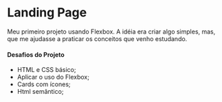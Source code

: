 # Landing Page 
Meu primeiro projeto usando Flexbox. A idéia era criar algo simples, mas, que me ajudasse a praticar os conceitos que venho estudando.

#### Desafios do Projeto

- HTML e CSS básico;
- Aplicar o uso do Flexbox;
- Cards com ícones;
- Html semântico;
